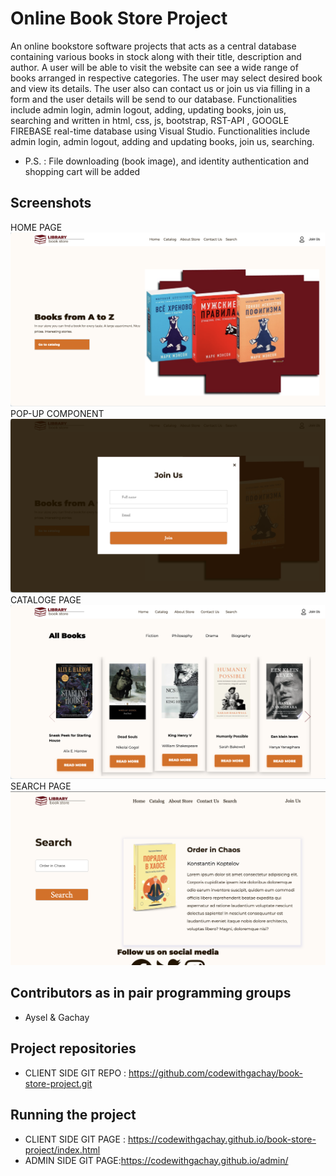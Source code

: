 # Online Book Store Project

An online bookstore software projects that acts as a central database containing various books in stock along with their title, description and author. A user will be able to visit the website can see a wide range of books arranged in respective categories. The user may select desired book and view its details. The user also can contact us or join us via filling in a form and the user details will be send to our database. Functionalities include admin login, admin logout, adding, updating books, join us, searching and written in html, css, js, bootstrap, RST-API , GOOGLE FIREBASE real-time database using Visual Studio. 
Functionalities include admin login, admin logout, adding and updating books, join us, searching.
- P.S. : File downloading (book image), and identity authentication and shopping cart will be added
  
## Screenshots 
HOME PAGE
![Alt text](./assets/image/screenshots/image-1.png)
POP-UP COMPONENT
![Alt text](./assets/image/screenshots/image-2.png)
CATALOGE PAGE
![Alt text](./assets/image/screenshots/image.png)
SEARCH PAGE
![Alt text](./assets/image/screenshots/image-3.png)

## Contributors as in pair programming groups
- Aysel & Gachay

## Project repositories
- CLIENT SIDE GIT REPO : https://github.com/codewithgachay/book-store-project.git
## Running the project
- CLIENT SIDE GIT PAGE : https://codewithgachay.github.io/book-store-project/index.html
- ADMIN SIDE GIT PAGE:https://codewithgachay.github.io/admin/
